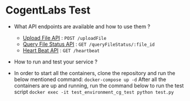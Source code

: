 # CogentLabs Test

- What API endpoints are available and how to use them ?
    * [Upload File API](docs/uploadFile.md) : `POST /uploadFile`
    * [Query File Status API](docs/queryFileStatus.md) : `GET /queryFileStatus/:file_id`
    * [Heart Beat API](docs/heartbeat.md) : `GET /heartbeat`

- How to run and test your service ?
- In order to start all the containers, clone the repository and run the below mentioned command:
      ```docker-compose up -d```
      After all the containers are up and running, run the command below to run the test script
      ```docker exec -it test_environment_cg_test python test.py```
